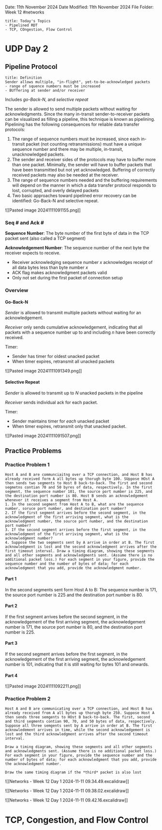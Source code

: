 Date: 11th November 2024
Date Modified: 11th November 2024
File Folder: Week 12
#networks

```ad-summary
title: Today's Topics
- Pipelined RDT
- TCP, COngestion, Flow Control
```

# UDP Day 2

## Pipeline Protocol

```ad-summary
title: Definition
Sender allows multiple, "in-flight", yet-to-be-acknowledged packets
- range of squence numbers must be increased
- BUffering at sender and/or receiver
```

Includes *go-Back-N*, and *selective repeat*

The sender is allowed to send multiple packets without waiting for acknowledgments. Since the many in-transit sender-to-receiver packets can be visualized as filling a pipeline, this technique is known as pipelining. Pipelining has the following consequences for reliable data transfer protocols:
1. The range of sequence numbers must be increased, since each in-transit packet (not counting retransmissions) must have a unique sequence number and there may be multiple, in-transit, unacknowledged packets.
2. The sender and receiver sides of the protocols may have to buffer more than one packet. Minimally, the sender will have to buffer packets that have been transmitted but not yet acknowledged. Buffering of correctly received packets may also be needed at the receiver.
3. The range of sequence numbers needed and the buffering requirements will depend on the manner in which a data transfer protocol responds to lost, corrupted, and overly delayed packets
4. Two basic approaches toward pipelined error recovery can be identified: Go-Back-N and selective repeat.

![[Pasted image 20241111091155.png]]

### Seq # and Ack \#

**Sequence Number**: The byte number of the first byte of data in the TCP packet sent (also called a TCP segment)

**Acknowledgement Number**: The sequence number of the next byte the receiver expects to receive.
- Receiver acknowledging sequence number $x$ acknowledges receipt of all data bytes less than byte number $x$
- ACK flag makes acknowledgment packets valid
- Only not set during the first packet of connection setup

### Overview

#### Go-Back-N

*Sender* is allowed to transmit multiple packets without waiting for an acknowledgement.

*Receiver* only sends cumulative acknowledgement, indicating that all packets with a sequence number up to and including $n$ have been correctly received.

Timer:
- Sender has timer for oldest unacked packet
- When timer expires, retransmit all unacked packets

![[Pasted image 20241111091349.png]]

#### Selective Repeat

*Sender* is allowed to transmit up to $N$ unacked packets in the pipeline

*Receiver* sends individual ack for each packet.

Timer:
- Sender maintains timer for *each* unacked packet
- When timer expires, retransmit only that unacked packet.

![[Pasted image 20241111091507.png]]

## Practice Problems

### Practice Problem 1

```ad-question
Host A and B are communciaitng over a TCP connection, and Host B has already received form A all bytes up thorugh byte 100. SUppose HOst A then sends two segments to Host B back-to-back. The first and second segmetns contian 70 and 50 byres of data, respectively. In the first segment, the sequence number 101, the source port number is 225, and the destination port number is 80. Host B sends an acknowledgement whenever it receives a segment from Host A.
1. In the second segment from Host A to B, what are the sequence number, soruce port number, and destination port number?
2. If the first segment arrives before the second segment, in the acknowledgment of the first arriving segment, what is the acknowledgment number, the source port number, and the destination port number?
3. If the second segment arrives before the first segment, in the acknowledgment of the first arriving segment, what is the acknowledgment number?
4. Suppose the two segments sent by A arrive in order at B. The first acknowledgment is lost and the second acknowledgment arrives after the first timeout interval. Draw a timing diagram, showing these segments and all other segments and acknowledgments sent. (Assume there is no additional packet loss.) For each segment in your figure, provide the sequence number and the number of bytes of data; for each acknowledgment that you add, provide the acknowledgment number.
```

#### Part 1

In the second segments sent form Host A to B: The sequence number is 171, the source port number is 225 and the destination port number is 80.

#### Part 2

If the first segment arrives before the second segment, in the acknowledgement of the first arriving segment, the acknowledgement number is 171, the source port number is 80, and the destination port number is 225.

#### Part 3

If the second segment arrives before the first segment, in the acknowledgement of the first arriving segment, the acknowledgement number is 101, indicating that it is still waiting for bytes 101 and onwards.

#### Part 4

![[Pasted image 20241111092211.png]]

### Practice Problem 2

```ad-question
Host A and B are communicating over a TCP connection, and Host B has already received from A all bytes up thorugh byte 250. Suppose Host A then sends three semgents to HOst B back-to-back. The first, second and third segments contian 90, 70, and 50 bytes of data, respectively. Suppose all three semgents sent by A arrive in order at B. The first acknowledement arrives in time, while the second acknowledgement is lost and the third acknowledgment arrives after the second timeout interval.

Draw a timing diagram, showing these segments and all other segments and acknowledgments sent. (Assume there is no additional packet loss.) For each segment in your figure, provide the sequence number and the number of bytes of data; for each acknowledgment that you add, provide the acknowledgment number.

Draw the same timing diagram if the *third* packet is also lost
```

![[Networks - Week 12 Day 1 2024-11-11 09.34.49.excalidraw]]

![[Networks - Week 12 Day 1 2024-11-11 09.38.02.excalidraw]]

![[Networks - Week 12 Day 1 2024-11-11 09.42.16.excalidraw]]

# TCP, Congestion, and Flow Control

